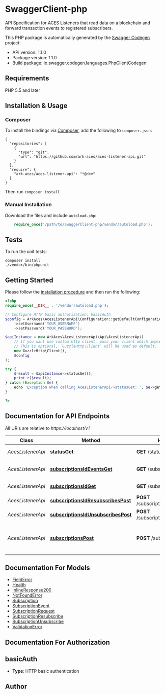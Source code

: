 # SwaggerClient-php
API Specification for ACES Listeners that read data on a blockchain and forward transaction events to registered subscribers.

This PHP package is automatically generated by the [Swagger Codegen](https://github.com/swagger-api/swagger-codegen) project:

- API version: 1.1.0
- Package version: 1.1.0
- Build package: io.swagger.codegen.languages.PhpClientCodegen

## Requirements

PHP 5.5 and later

## Installation & Usage
### Composer

To install the bindings via [Composer](http://getcomposer.org/), add the following to `composer.json`:

```
{
  "repositories": [
    {
      "type": "git",
      "url": "https://github.com/ark-aces/aces-listener-api.git"
    }
  ],
  "require": {
    "ark-aces/aces-listener-api": "*@dev"
  }
}
```

Then run `composer install`

### Manual Installation

Download the files and include `autoload.php`:

```php
    require_once('/path/to/SwaggerClient-php/vendor/autoload.php');
```

## Tests

To run the unit tests:

```
composer install
./vendor/bin/phpunit
```

## Getting Started

Please follow the [installation procedure](#installation--usage) and then run the following:

```php
<?php
require_once(__DIR__ . '/vendor/autoload.php');

// Configure HTTP basic authorization: basicAuth
$config = ArkAces\AcesListenerApi\Configuration::getDefaultConfiguration()
    ->setUsername('YOUR_USERNAME')
    ->setPassword('YOUR_PASSWORD');

$apiInstance = new ArkAces\AcesListenerApi\Api\AcesListenerApi(
    // If you want use custom http client, pass your client which implements `GuzzleHttp\ClientInterface`.
    // This is optional, `GuzzleHttp\Client` will be used as default.
    new GuzzleHttp\Client(),
    $config
);

try {
    $result = $apiInstance->statusGet();
    print_r($result);
} catch (Exception $e) {
    echo 'Exception when calling AcesListenerApi->statusGet: ', $e->getMessage(), PHP_EOL;
}

?>
```

## Documentation for API Endpoints

All URIs are relative to *https://localhost/v1*

Class | Method | HTTP request | Description
------------ | ------------- | ------------- | -------------
*AcesListenerApi* | [**statusGet**](docs/Api/AcesListenerApi.md#statusget) | **GET** /status | Get Health of node.
*AcesListenerApi* | [**subscriptionsIdEventsGet**](docs/Api/AcesListenerApi.md#subscriptionsideventsget) | **GET** /subscriptions/{id}/events | List Subscription Events
*AcesListenerApi* | [**subscriptionsIdGet**](docs/Api/AcesListenerApi.md#subscriptionsidget) | **GET** /subscriptions/{id} | Gets Subscription
*AcesListenerApi* | [**subscriptionsIdResubscribesPost**](docs/Api/AcesListenerApi.md#subscriptionsidresubscribespost) | **POST** /subscriptions/{id}/resubscribes | Create a Resubscribe.
*AcesListenerApi* | [**subscriptionsIdUnsubscribesPost**](docs/Api/AcesListenerApi.md#subscriptionsidunsubscribespost) | **POST** /subscriptions/{id}/unsubscribes | Create an Unsubscription.
*AcesListenerApi* | [**subscriptionsPost**](docs/Api/AcesListenerApi.md#subscriptionspost) | **POST** /subscriptions | Registers a subscriber node to receive blockchain events.


## Documentation For Models

 - [FieldError](docs/Model/FieldError.md)
 - [Health](docs/Model/Health.md)
 - [InlineResponse200](docs/Model/InlineResponse200.md)
 - [NotFoundError](docs/Model/NotFoundError.md)
 - [Subscription](docs/Model/Subscription.md)
 - [SubscriptionEvent](docs/Model/SubscriptionEvent.md)
 - [SubscriptionRequest](docs/Model/SubscriptionRequest.md)
 - [SubscriptionResubscribe](docs/Model/SubscriptionResubscribe.md)
 - [SubscriptionUnsubscribe](docs/Model/SubscriptionUnsubscribe.md)
 - [ValidationError](docs/Model/ValidationError.md)


## Documentation For Authorization


## basicAuth

- **Type**: HTTP basic authentication


## Author




